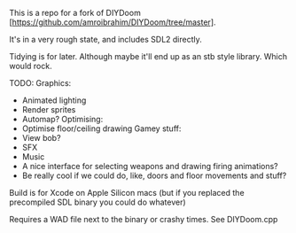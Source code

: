 This is a repo for a fork of DIYDoom [https://github.com/amroibrahim/DIYDoom/tree/master].

It's in a very rough state, and includes SDL2 directly.

Tidying is for later. Although maybe it'll end up as an stb style library. Which would rock.

TODO:
Graphics:
- Animated lighting
- Render sprites
- Automap?
Optimising:
- Optimise floor/ceiling drawing
Gamey stuff:
- View bob?
- SFX
- Music
- A nice interface for selecting weapons and drawing firing animations?
- Be really cool if we could do, like, doors and floor movements and stuff?


Build is for Xcode on Apple Silicon macs (but if you replaced the precompiled SDL binary you could do whatever)

Requires a WAD file next to the binary or crashy times. See DIYDoom.cpp

